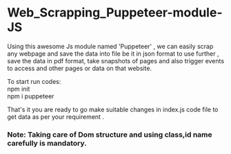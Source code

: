# Web_Scrapping_Puppeteer-module-JS
 Using this awesome Js module named 'Puppeteer' , we can easily scrap any webpage and save the data into file be it in json format to use further , save the data in pdf format, take snapshots of pages and also trigger events to access and other pages or data on that website.
 
 To start run codes: <br />
 npm init <br />
 npm i puppeteer
 
 That's it you are ready to go make suitable changes in index.js code file to get data as per your requirement .
 
 ### Note: Taking care of Dom structure and using class,id name carefully is mandatory.

